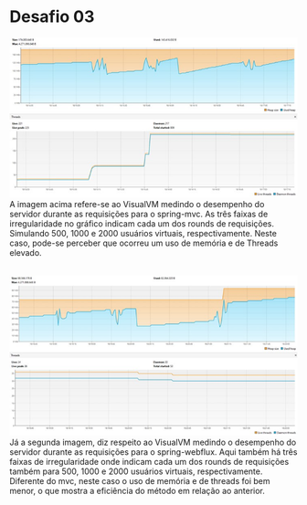 # Desafio 03
![mvc](mvc.jpg)
A imagem acima refere-se ao VisualVM medindo o desempenho do servidor durante as requisições
para o spring-mvc. As três faixas de irregularidade no gráfico indicam cada um dos rounds de
requisições. Simulando 500, 1000 e 2000 usuários virtuais, respectivamente. Neste caso, pode-se
perceber que ocorreu um uso de memória e de Threads elevado.
<br>
<br>

![webflux](webflux.jpg)
Já a segunda imagem, diz respeito ao VisualVM medindo o desempenho do servidor durante as requisições
para o spring-webflux. Aqui também há três faixas de irregularidade onde indicam cada um dos rounds
de requisições também para 500, 1000 e 2000 usuários virtuais, respectivamente. Diferente do mvc,
neste caso o uso de memória e de threads foi bem menor, o que mostra a eficiência do método em relação
ao anterior.
